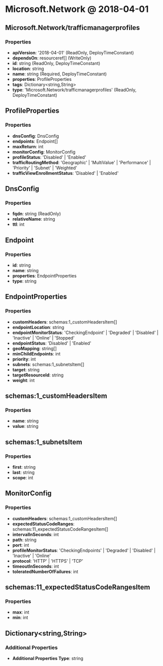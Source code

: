 # Microsoft.Network @ 2018-04-01

## Microsoft.Network/trafficmanagerprofiles
### Properties
* **apiVersion**: '2018-04-01' (ReadOnly, DeployTimeConstant)
* **dependsOn**: resourceref[] (WriteOnly)
* **id**: string (ReadOnly, DeployTimeConstant)
* **location**: string
* **name**: string (Required, DeployTimeConstant)
* **properties**: ProfileProperties
* **tags**: Dictionary<string,String>
* **type**: 'Microsoft.Network/trafficmanagerprofiles' (ReadOnly, DeployTimeConstant)

## ProfileProperties
### Properties
* **dnsConfig**: DnsConfig
* **endpoints**: Endpoint[]
* **maxReturn**: int
* **monitorConfig**: MonitorConfig
* **profileStatus**: 'Disabled' | 'Enabled'
* **trafficRoutingMethod**: 'Geographic' | 'MultiValue' | 'Performance' | 'Priority' | 'Subnet' | 'Weighted'
* **trafficViewEnrollmentStatus**: 'Disabled' | 'Enabled'

## DnsConfig
### Properties
* **fqdn**: string (ReadOnly)
* **relativeName**: string
* **ttl**: int

## Endpoint
### Properties
* **id**: string
* **name**: string
* **properties**: EndpointProperties
* **type**: string

## EndpointProperties
### Properties
* **customHeaders**: schemas:1_customHeadersItem[]
* **endpointLocation**: string
* **endpointMonitorStatus**: 'CheckingEndpoint' | 'Degraded' | 'Disabled' | 'Inactive' | 'Online' | 'Stopped'
* **endpointStatus**: 'Disabled' | 'Enabled'
* **geoMapping**: string[]
* **minChildEndpoints**: int
* **priority**: int
* **subnets**: schemas:1_subnetsItem[]
* **target**: string
* **targetResourceId**: string
* **weight**: int

## schemas:1_customHeadersItem
### Properties
* **name**: string
* **value**: string

## schemas:1_subnetsItem
### Properties
* **first**: string
* **last**: string
* **scope**: int

## MonitorConfig
### Properties
* **customHeaders**: schemas:1_customHeadersItem[]
* **expectedStatusCodeRanges**: schemas:11_expectedStatusCodeRangesItem[]
* **intervalInSeconds**: int
* **path**: string
* **port**: int
* **profileMonitorStatus**: 'CheckingEndpoints' | 'Degraded' | 'Disabled' | 'Inactive' | 'Online'
* **protocol**: 'HTTP' | 'HTTPS' | 'TCP'
* **timeoutInSeconds**: int
* **toleratedNumberOfFailures**: int

## schemas:11_expectedStatusCodeRangesItem
### Properties
* **max**: int
* **min**: int

## Dictionary<string,String>
### Additional Properties
* **Additional Properties Type**: string

